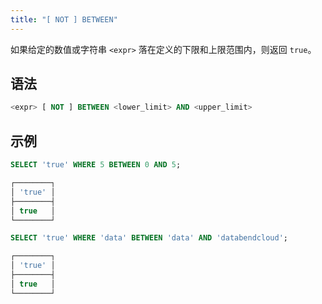 ```yaml
---
title: "[ NOT ] BETWEEN"
---
```


如果给定的数值或字符串 `<expr>` 落在定义的下限和上限范围内，则返回 `true`。

## 语法

```sql
<expr> [ NOT ] BETWEEN <lower_limit> AND <upper_limit>
```

## 示例

```sql
SELECT 'true' WHERE 5 BETWEEN 0 AND 5;

┌────────┐
│ 'true' │
├────────┤
│ true   │
└────────┘

SELECT 'true' WHERE 'data' BETWEEN 'data' AND 'databendcloud';

┌────────┐
│ 'true' │
├────────┤
│ true   │
└────────┘
```